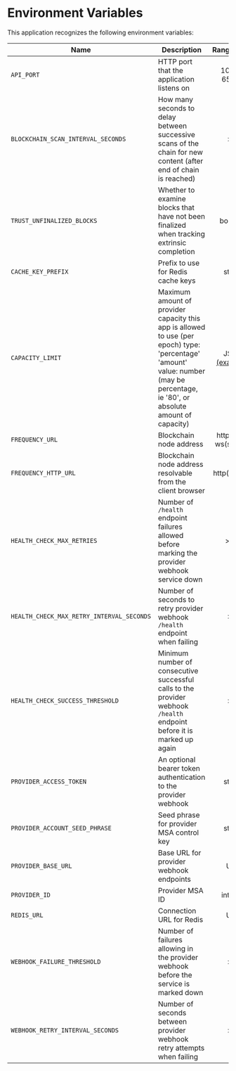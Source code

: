 # Environment Variables

This application recognizes the following environment variables:

| Name                                      | Description                                                                                                                                                                       |            Range/Type            | Required? | Default |
| ----------------------------------------- | --------------------------------------------------------------------------------------------------------------------------------------------------------------------------------- | :------------------------------: | :-------: | :-----: |
| `API_PORT`                                | HTTP port that the application listens on                                                                                                                                         |           1025 - 65535           |           |  3000   |
| `BLOCKCHAIN_SCAN_INTERVAL_SECONDS`        | How many seconds to delay between successive scans of the chain for new content (after end of chain is reached)                                                                   |               > 0                |           |   12    |
| `TRUST_UNFINALIZED_BLOCKS`                | Whether to examine blocks that have not been finalized when tracking extrinsic completion                                                                                         |             boolean              |           |  false  |
| `CACHE_KEY_PREFIX`                 | Prefix to use for Redis cache keys                                                                              |         string         |           | account: |
| `CAPACITY_LIMIT`                          | Maximum amount of provider capacity this app is allowed to use (per epoch) type: 'percentage' 'amount' value: number (may be percentage, ie '80', or absolute amount of capacity) | JSON [(example)](./env.template) |     Y     |         |
| `FREQUENCY_URL`                           | Blockchain node address                                                                                                                                                           |      http(s): or ws(s): URL      |     Y     |         |
| `FREQUENCY_HTTP_URL`                      | Blockchain node address resolvable from the client browser                                                                                                                        |           http(s): URL           |     Y     |         |
| `HEALTH_CHECK_MAX_RETRIES`                | Number of `/health` endpoint failures allowed before marking the provider webhook service down                                                                                    |               >= 0               |           |   20    |
| `HEALTH_CHECK_MAX_RETRY_INTERVAL_SECONDS` | Number of seconds to retry provider webhook `/health` endpoint when failing                                                                                                       |               > 0                |           |   64    |
| `HEALTH_CHECK_SUCCESS_THRESHOLD`          | Minimum number of consecutive successful calls to the provider webhook `/health` endpoint before it is marked up again                                                            |               > 0                |           |   10    |
| `PROVIDER_ACCESS_TOKEN`                   | An optional bearer token authentication to the provider webhook                                                                                                                   |              string              |           |         |
| `PROVIDER_ACCOUNT_SEED_PHRASE`            | Seed phrase for provider MSA control key                                                                                                                                          |              string              |     Y     |         |
| `PROVIDER_BASE_URL`                       | Base URL for provider webhook endpoints                                                                                                                                           |               URL                |     Y     |         |
| `PROVIDER_ID`                             | Provider MSA ID                                                                                                                                                                   |             integer              |     Y     |         |
| `REDIS_URL`                               | Connection URL for Redis                                                                                                                                                          |               URL                |     Y     |         |
| `WEBHOOK_FAILURE_THRESHOLD`               | Number of failures allowing in the provider webhook before the service is marked down                                                                                             |               > 0                |           |    3    |
| `WEBHOOK_RETRY_INTERVAL_SECONDS`          | Number of seconds between provider webhook retry attempts when failing                                                                                                            |               > 0                |           |   10    |
